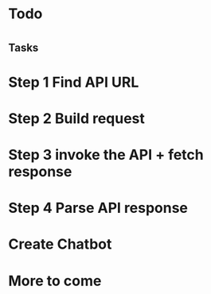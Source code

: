 # Todo
#
## Tasks

# Step 1 Find API URL
# Step 2 Build request 
# Step 3 invoke the API + fetch response
# Step 4 Parse API response

# Create Chatbot

# More to come